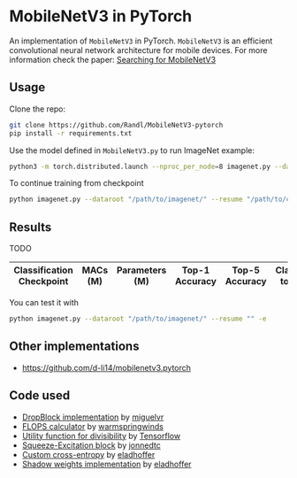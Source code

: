 # MobileNetV3 in PyTorch

An implementation of `MobileNetV3` in PyTorch. `MobileNetV3` is an efficient
convolutional neural network architecture for mobile devices. For more information check the paper:
[Searching for MobileNetV3](https://arxiv.org/abs/1905.02244)

## Usage

Clone the repo:
```bash
git clone https://github.com/Randl/MobileNetV3-pytorch
pip install -r requirements.txt
```

Use the model defined in `MobileNetV3.py` to run ImageNet example:
```bash
python3 -m torch.distributed.launch --nproc_per_node=8 imagenet.py --dataroot "/path/to/imagenet/" --warmup 5 --sched cosine -lr 0.2 -b 128 -d 5e-5 --world-size 8 --seed 42
```

To continue training from checkpoint
```bash
python imagenet.py --dataroot "/path/to/imagenet/" --resume "/path/to/checkpoint/folder"
```
## Results

TODO

|Classification Checkpoint| MACs (M)   | Parameters (M)| Top-1 Accuracy| Top-5 Accuracy|  Claimed top-1|  Claimed top-5|
|-------------------------|------------|---------------|---------------|---------------|---------------|---------------|

You can test it with
```bash
python imagenet.py --dataroot "/path/to/imagenet/" --resume "" -e
```

## Other implementations
- https://github.com/d-li14/mobilenetv3.pytorch
## Code used
- [DropBlock implementation](https://github.com/miguelvr/dropblock/blob/master/dropblock/dropblock.py) by [miguelvr](https://github.com/miguelvr)
- [FLOPS calculator](https://github.com/warmspringwinds/pytorch-segmentation-detection/blob/master/pytorch_segmentation_detection/utils/flops_benchmark.py) by [warmspringwinds](https://github.com/warmspringwinds)
- [Utility function for divisibility](https://github.com/tensorflow/models/blob/master/research/slim/nets/mobilenet/mobilenet.py) by [Tensorflow](https://github.com/tensorflow)
- [Squeeze-Excitation block](https://github.com/jonnedtc/Squeeze-Excitation-PyTorch/blob/master/networks.py) by [jonnedtc](https://github.com/jonnedtc)
- [Custom cross-entropy](https://github.com/eladhoffer/utils.pytorch/blob/master/cross_entropy.py) by [eladhoffer](https://github.com/eladhoffer)
- [Shadow weights implementation](https://github.com/eladhoffer/utils.pytorch/blob/ca6a47a7766c50930a607d8425216d39104b7664/optim.py) by [eladhoffer](https://github.com/eladhoffer)
